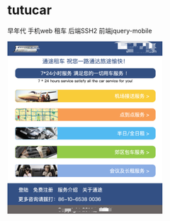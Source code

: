 # tutucar
早年代 手机web 租车  后端SSH2  前端jquery-mobile  

<img src="https://github.com/helloworld0118/tutucar/blob/main/WX20210304-181949%402x.png" width="350" />
